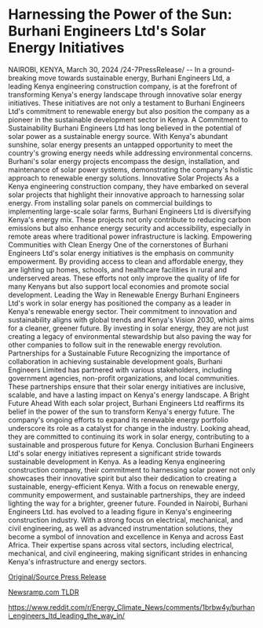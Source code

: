 # Harnessing the Power of the Sun: Burhani Engineers Ltd's Solar Energy Initiatives

NAIROBI, KENYA, March 30, 2024 /24-7PressRelease/ -- In a ground-breaking move towards sustainable energy, Burhani Engineers Ltd, a leading Kenya engineering construction company, is at the forefront of transforming Kenya's energy landscape through innovative solar energy initiatives. These initiatives are not only a testament to Burhani Engineers Ltd's commitment to renewable energy but also position the company as a pioneer in the sustainable development sector in Kenya.  A Commitment to Sustainability Burhani Engineers Ltd has long believed in the potential of solar power as a sustainable energy source. With Kenya's abundant sunshine, solar energy presents an untapped opportunity to meet the country's growing energy needs while addressing environmental concerns. Burhani's solar energy projects encompass the design, installation, and maintenance of solar power systems, demonstrating the company's holistic approach to renewable energy solutions.  Innovative Solar Projects As a Kenya engineering construction company, they have embarked on several solar projects that highlight their innovative approach to harnessing solar energy. From installing solar panels on commercial buildings to implementing large-scale solar farms, Burhani Engineers Ltd is diversifying Kenya's energy mix. These projects not only contribute to reducing carbon emissions but also enhance energy security and accessibility, especially in remote areas where traditional power infrastructure is lacking.  Empowering Communities with Clean Energy One of the cornerstones of Burhani Engineers Ltd's solar energy initiatives is the emphasis on community empowerment. By providing access to clean and affordable energy, they are lighting up homes, schools, and healthcare facilities in rural and underserved areas. These efforts not only improve the quality of life for many Kenyans but also support local economies and promote social development.  Leading the Way in Renewable Energy Burhani Engineers Ltd's work in solar energy has positioned the company as a leader in Kenya's renewable energy sector. Their commitment to innovation and sustainability aligns with global trends and Kenya's Vision 2030, which aims for a cleaner, greener future. By investing in solar energy, they are not just creating a legacy of environmental stewardship but also paving the way for other companies to follow suit in the renewable energy revolution.  Partnerships for a Sustainable Future Recognizing the importance of collaboration in achieving sustainable development goals, Burhani Engineers Limited has partnered with various stakeholders, including government agencies, non-profit organizations, and local communities. These partnerships ensure that their solar energy initiatives are inclusive, scalable, and have a lasting impact on Kenya's energy landscape.  A Bright Future Ahead With each solar project, Burhani Engineers Ltd reaffirms its belief in the power of the sun to transform Kenya's energy future. The company's ongoing efforts to expand its renewable energy portfolio underscore its role as a catalyst for change in the industry. Looking ahead, they are committed to continuing its work in solar energy, contributing to a sustainable and prosperous future for Kenya.  Conclusion Burhani Engineers Ltd's solar energy initiatives represent a significant stride towards sustainable development in Kenya. As a leading Kenya engineering construction company, their commitment to harnessing solar power not only showcases their innovative spirit but also their dedication to creating a sustainable, energy-efficient Kenya. With a focus on renewable energy, community empowerment, and sustainable partnerships, they are indeed lighting the way for a brighter, greener future.  Founded in Nairobi, Burhani Engineers Ltd. has evolved to a leading figure in Kenya's engineering construction industry. With a strong focus on electrical, mechanical, and civil engineering, as well as advanced instrumentation solutions, they become a symbol of innovation and excellence in Kenya and across East Africa. Their expertise spans across vital sectors, including electrical, mechanical, and civil engineering, making significant strides in enhancing Kenya's infrastructure and energy sectors. 

[Original/Source Press Release](https://www.24-7pressrelease.com/press-release/509667/harnessing-the-power-of-the-sun-burhani-engineers-ltds-solar-energy-initiatives)
                    

[Newsramp.com TLDR](None) 

https://www.reddit.com/r/Energy_Climate_News/comments/1brbw4y/burhani_engineers_ltd_leading_the_way_in/